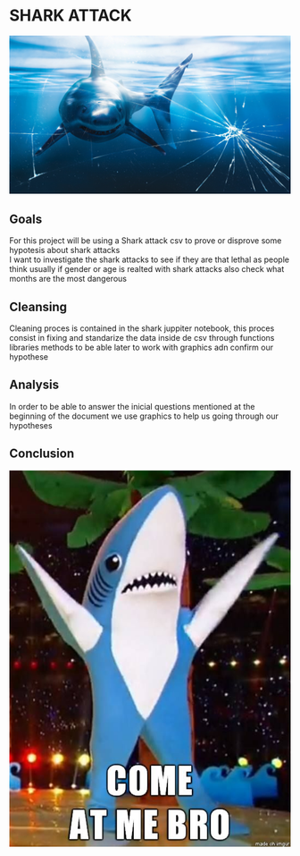 # SHARK ATTACK

![](./images/sharka.webp)


## Goals

For this project will be using a Shark attack csv to prove or disprove some hypotesis about shark attacks  
I want to investigate the shark attacks to see if they are that lethal as people think usually if gender or age is realted with shark attacks also check what months are the most dangerous 


## Cleansing

Cleaning proces is contained in the shark juppiter notebook, this proces consist in fixing and standarize the data inside de csv through functions libraries methods to be able later to work with graphics adn confirm our hypothese



## Analysis 

In order to be able to answer the inicial questions mentioned at the beginning of the document we use graphics to help us going through our hypotheses





## Conclusion



![](./images/memeshark.jpeg)
